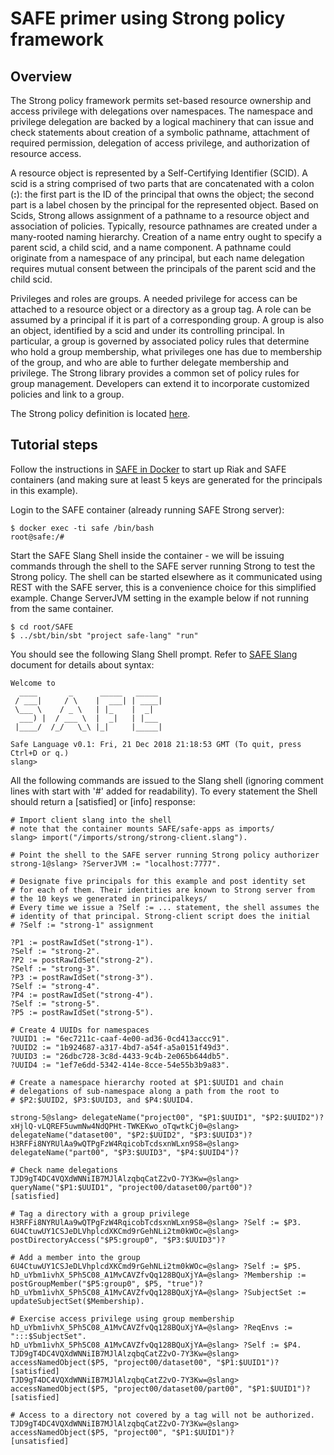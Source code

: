# SAFE primer using Strong policy framework

## Overview

The Strong policy framework permits set-based resource ownership and
access privilege with delegations over namespaces. The namespace and
privilege delegation are backed by a logical machinery that can
issue and check statements about creation of a symbolic pathname,
attachment of required permission, delegation of access privilege, and
authorization of resource access.

A resource object is represented by a Self-Certifying Identifier
(SCID). A scid is a string comprised of two parts that are
concatenated with a colon (**:**): the first part is the ID of the
principal that owns the object; the second part is a label chosen by
the principal for the represented object. Based on Scids, Strong
allows assignment of a pathname to a resource object and association of
policies. Typically, resource pathnames are created under a
many-rooted naming hierarchy. Creation of a name entry ought to specify
a parent scid, a child scid, and a name component. A pathname could
originate from a namespace of any principal, but each name delegation
requires mutual consent between the principals of the parent scid and
the child scid. 

Privileges and roles are groups. A needed privilege for access can be
attached to a resource object or a directory as a group tag. A role can
be assumed by a principal if it is part of a corresponding group. A
group is also an object, identified by a scid and under its controlling
principal. In particular, a group is governed by associated policy
rules that determine who hold a group membership, what privileges one
has due to membership of the group, and who are able to further
delegate membership and privilege. The Strong library provides a common
set of policy rules for group management. Developers can extend it to
incorporate customized policies and link to a group.

The Strong policy definition is located [here](../safe-apps/strong).

## Tutorial steps

Follow the instructions in [SAFE in Docker](safe-docker.md) to start up Riak and SAFE containers (and making sure at least 5 keys are generated for the principals in this example).

Login to the SAFE container (already running SAFE Strong server):
```
$ docker exec -ti safe /bin/bash
root@safe:/#
```

Start the SAFE Slang Shell inside the container - we will be issuing commands through the shell to the SAFE server running Strong to test the Strong policy. The shell can be started elsewhere as it communicated using REST with the SAFE server, this is a convenience choice for this simplified example. Change ServerJVM setting in the example below if not running from the same container.

```
$ cd root/SAFE
$ ../sbt/bin/sbt "project safe-lang" "run"
```
You should see the following Slang Shell prompt. Refer to [SAFE Slang](safe-slang.md) document for details about syntax:
```console
Welcome to
  ____       _      _____   _____
 / ___|     / \    |  ___| | ____|
 \___ \    / _ \   | |_    |  _|  
  ___) |  / ___ \  |  _|   | |___
 |____/  /_/   \_\ |_|     |_____|

Safe Language v0.1: Fri, 21 Dec 2018 21:18:53 GMT (To quit, press Ctrl+D or q.)
slang>
```
All the following commands are issued to the Slang shell (ignoring comment lines with start with '#' added for readability). To every statement the Shell should return a [satisfied] or [info] response:
```console
# Import client slang into the shell
# note that the container mounts SAFE/safe-apps as imports/
slang> import("/imports/strong/strong-client.slang").

# Point the shell to the SAFE server running Strong policy authorizer
strong-1@slang> ?ServerJVM := "localhost:7777".

# Designate five principals for this example and post identity set
# for each of them. Their identities are known to Strong server from
# the 10 keys we generated in principalkeys/
# Every time we issue a ?Self := ... statement, the shell assumes the
# identity of that principal. Strong-client script does the initial
# ?Self := "strong-1" assignment

?P1 := postRawIdSet("strong-1").
?Self := "strong-2".
?P2 := postRawIdSet("strong-2").
?Self := "strong-3".
?P3 := postRawIdSet("strong-3").
?Self := "strong-4".
?P4 := postRawIdSet("strong-4").
?Self := "strong-5".
?P5 := postRawIdSet("strong-5").

# Create 4 UUIDs for namespaces
?UUID1 := "6ec7211c-caaf-4e00-ad36-0cd413accc91".
?UUID2 := "1b924687-a317-4bd7-a54f-a5a0151f49d3".
?UUID3 := "26dbc728-3c8d-4433-9c4b-2e065b644db5".
?UUID4 := "1ef7e6dd-5342-414e-8cce-54e55b3b9a83".

# Create a namespace hierarchy rooted at $P1:$UUID1 and chain
# delegations of sub-namespace along a path from the root to
# $P2:$UUID2, $P3:$UUID3, and $P4:$UUID4.

strong-5@slang> delegateName("project00", "$P1:$UUID1", "$P2:$UUID2")?
xHjlQ-vLQREF5uwmNw4NdQPHt-TWKEKwo_oTqwtkCj0=@slang> delegateName("dataset00", "$P2:$UUID2", "$P3:$UUID3")?
H3RFFi8NYRUlAa9wQTPgFzW4RqicobTcdsxnWLxn9S8=@slang> delegateName("part00", "$P3:$UUID3", "$P4:$UUID4")?

# Check name delegations
TJD9gT4DC4VQXdWNNiIB7MJlAlzqbqCatZ2vO-7Y3Kw=@slang> queryName("$P1:$UUID1", "project00/dataset00/part00")?
[satisfied]

# Tag a directory with a group privilege
H3RFFi8NYRUlAa9wQTPgFzW4RqicobTcdsxnWLxn9S8=@slang> ?Self := $P3.
6U4CtuwUY1CSJeDLVhplcdXKCmd9rGehNLi2tm0kWOc=@slang> postDirectoryAccess("$P5:group0", "$P3:$UUID3")?

# Add a member into the group
6U4CtuwUY1CSJeDLVhplcdXKCmd9rGehNLi2tm0kWOc=@slang> ?Self := $P5.
hD_uYbm1ivhX_5Ph5C08_A1MvCAVZfvQq128BQuXjYA=@slang> ?Membership := postGroupMember("$P5:group0", $P5, "true")?
hD_uYbm1ivhX_5Ph5C08_A1MvCAVZfvQq128BQuXjYA=@slang> ?SubjectSet := updateSubjectSet($Membership).

# Exercise access privilege using group membership
hD_uYbm1ivhX_5Ph5C08_A1MvCAVZfvQq128BQuXjYA=@slang> ?ReqEnvs := ":::$SubjectSet".
hD_uYbm1ivhX_5Ph5C08_A1MvCAVZfvQq128BQuXjYA=@slang> ?Self := $P4.
TJD9gT4DC4VQXdWNNiIB7MJlAlzqbqCatZ2vO-7Y3Kw=@slang> accessNamedObject($P5, "project00/dataset00", "$P1:$UUID1")?
[satisfied]
TJD9gT4DC4VQXdWNNiIB7MJlAlzqbqCatZ2vO-7Y3Kw=@slang> accessNamedObject($P5, "project00/dataset00/part00", "$P1:$UUID1")?
[satisfied]

# Access to a directory not covered by a tag will not be authorized.
TJD9gT4DC4VQXdWNNiIB7MJlAlzqbqCatZ2vO-7Y3Kw=@slang> accessNamedObject($P5, "project00", "$P1:$UUID1")?
[unsatisfied]

```
